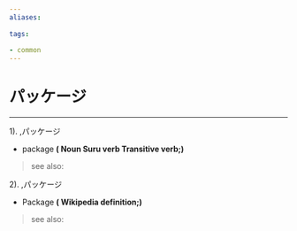 ```yaml
---
aliases:
    
tags:
    
- common
---
```


# パッケージ
---
1).
,パッケージ

- package
**( Noun Suru verb Transitive verb;)**
> see also: 
            
2).
,パッケージ

- Package
**( Wikipedia definition;)**
> see also: 
            